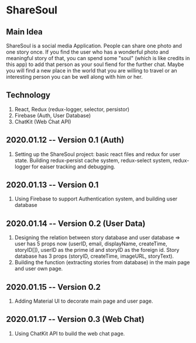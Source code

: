 # ShareSoul

## Main Idea
ShareSoul is a social media Application.
People can share one photo and one story once.
If you find the user who has a wonderful photo and meaningful story of that, you can spend some "soul" (which is like credits in this app) to add that person as your soul fiend for the further chat. Maybe you will find a new place in the  world that you are willing to travel or an interesting person you can be well along with him or her.

## Technology
1. React, Redux (redux-logger, selector, persistor)
2. Firebase (Auth, User Database)
3. ChatKit (Web Chat API)

## 2020.01.12 -- Version 0.1 (Auth)
1. Setting up the ShareSoul project: basic react files and redux for user state. Building redux-persist cache system, redux-select system, redux-logger for eaiser tracking and debugging. 

## 2020.01.13 -- Version 0.1
1. Using Firebase to support Authentication system, and building user database

## 2020.01.14 -- Version 0.2 (User Data)
1. Designing the relation between story database and user database => user has 5 props now (userID, email, displayName, createTime, storyID[]), userID as the prime id and   storyID as the foreign id. Story database has 3 props (storyID, createTime, imageURL, storyText).
2. Building the function (extracting stories from database) in the main page and user own page.


## 2020.01.15 -- Version 0.2
1. Adding Material UI to decorate main page and user page.

## 2020.01.17 -- Version 0.3 (Web Chat)
1. Using ChatKit API to build the web chat page.